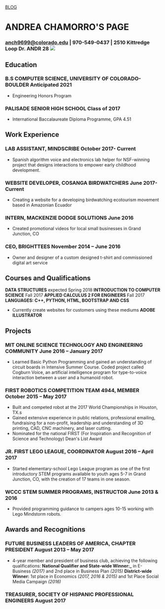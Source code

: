 [BLOG](https://achamorr.github.io/blog/)




# ANDREA CHAMORRO'S PAGE

### anch9699@colorado.edu | 970-549-0437 | 2510 Kittredge Loop Dr. ANDR 28             ![](https://achamorr.github.io/eportfolio/22.JPG)

## Education
### B.S COMPUTER SCIENCE, UNIVERSITY OF COLORADO- BOULDER 	Anticipated 2021
-	Engineering Honors Program
### PALISADE SENIOR HIGH SCHOOL	Class of 2017
-	International Baccalaureate Diploma Programme, GPA 4.51

## Work Experience	

### LAB ASSISTANT, MINDSCRIBE	October 2017- Current
-	Spanish algorithm voice and electronics lab helper for NSF-winning project that designs interactions to empower early childhood development. 
### WEBSITE DEVELOPER, COSANGA BIRDWATCHERS	June 2017- Current
-	Creating a website for a developing birdwatching ecotourism movement based in Amazonian Ecuador
### INTERN, MACKENZIE DODGE SOLUTIONS 	June 2016
-	Created promotional videos for local small businesses in Grand Junction, CO
### CEO, BRIGHTTEES 	November 2014 – June 2016
-	Owner and designer of a custom designed t-shirt and commissioned digital art service

## Courses and Qualifications	

**DATA STRUCTURES**	                                                                                                expected Spring 2018
**INTRODUCTION TO COMPUTER SCIENCE**                                                                                           Fall 2017
**APPLIED CALCULUS 2 FOR ENGINEERS**                                                                                           Fall 2017
**LANGUAGES: C++, PYTHON, HTML, BOOTSTRAP AND CSS**	
-	Currently create websites for customers using these mediums
**ADOBE ILLUSTRATOR**

## Projects	

### MIT ONLINE SCIENCE TECHNOLOGY AND ENGINEERING COMMUNITY 	June 2016 – January 2017
-	Learned Basic Python Programming and gained an understanding of circuit boards in Intensive Summer Course. Coded project called Cogburn Voice, an artificial intelligence program for type-to-voice interaction between a user and a humanoid robot.
### FIRST ROBOTICS COMPETITION TEAM 4944, MEMBER	October 2015 – May 2017
-	Built and competed robot at the 2017 World Championships in Houston, TX.s
-	 Gained extensive experience in public relations, professional emailing, fundraising for a non-profit, leadership and understanding of 3D printing, CAD, CNC machinery, and laser cutting.
-	Nominated for the national FIRST (For Inspiration and Recognition of Science and Technology) Dean's List Award
### JR. FIRST LEGO LEAGUE, COORDINATOR 	August 2016 – April 2017
-	Started elementary-school Lego League program as one of the first introductory STEM programs available to youth ages 5-7 in Grand Junction, CO, with the creation of 17 teams in one season. 
### WCCC STEM SUMMER PROGRAMS, INSTRUCTOR 	 June 2013 & 2016
-	Provided programming guidance to campers ages 10-15 working with Lego Mindstorm robots.

## Awards and Recognitions	

### FUTURE BUSINESS LEADERS OF AMERICA, CHAPTER PRESIDENT 	August 2013 – May 2017
-	4-year member and president of business club, achieving the following qualifications: 
    **National Qualifier and State-wide Winner:_** in E-Business _(2017)_ and 2nd place in Business Plan _(2015)_
    **District-wide Winner:** 1st place in Economics _(2017, 2016 & 2015)_ and 1st Place Social Media Campaign _(2016)_
### TREASURER, SOCIETY OF HISPANIC PROFESSIONAL ENGINEERS August 2017


<script>
  (function (w,i,d,g,e,t,s) {w[d] = w[d]||[];t= i.createElement(g);
    t.async=1;t.src=e;s=i.getElementsByTagName(g)[0];s.parentNode.insertBefore(t, s);
  })(window, document, '_gscq','script','//widgets.getsitecontrol.com/131342/script.js');
</script>

